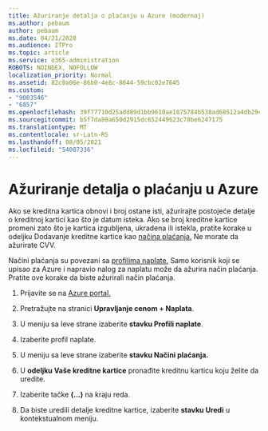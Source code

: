 ```yaml
---
title: Ažuriranje detalja o plaćanju u Azure (modernoj)
ms.author: pebaum
author: pebaum
ms.date: 04/21/2020
ms.audience: ITPro
ms.topic: article
ms.service: o365-administration
ROBOTS: NOINDEX, NOFOLLOW
localization_priority: Normal
ms.assetid: 82c0a06e-86b0-4e8c-8644-59cbc02e7645
ms.custom:
- "9003546"
- "6857"
ms.openlocfilehash: 39f77710d25add89d1bb9610ae1875784b538ad68512a4db29c1388e53e0fd75
ms.sourcegitcommit: b5f7da89a650d2915dc652449623c78be6247175
ms.translationtype: MT
ms.contentlocale: sr-Latn-RS
ms.lasthandoff: 08/05/2021
ms.locfileid: "54007336"
---
```

# <a name="update-payment-details-in-azure"></a>Ažuriranje detalja o plaćanju u Azure

Ako se kreditna kartica obnovi i broj ostane isti, ažurirajte postojeće detalje o kreditnoj kartici kao što je datum isteka. Ako se broj kreditne kartice promeni zato što je kartica izgubljena, ukradena ili istekla, pratite korake u odeljku Dodavanje kreditne kartice kao [načina plaćanja.](https://docs.microsoft.com/azure/cost-management-billing/manage/change-credit-card?WT.mc_id=Portal-Microsoft_Azure_Support#addcard) Ne morate da ažurirate CVV.

Načini plaćanja su povezani sa [profilima naplate.](https://docs.microsoft.com/azure/billing/billing-how-to-change-credit-card?WT.mc_id=Portal-Microsoft_Azure_Support#change-payment-method-for-a-billing-profile) Samo korisnik koji se upisao za Azure i napravio nalog za naplatu može da ažurira način plaćanja. Pratite ove korake da biste ažurirali način plaćanja.

1. Prijavite se na [Azure portal.](https://portal.azure.com/)

2. Pretražujte na stranici **Upravljanje cenom + Naplata**.

3. U meniju sa leve strane izaberite **stavku Profili naplate**.

4. Izaberite profil naplate.

5. U meniju sa leve strane izaberite **stavku Načini plaćanja.**

6. U **odeljku Vaše kreditne kartice** pronađite kreditnu karticu koju želite da uredite.
7. Izaberite tačke **(...)** na kraju reda.

8. Da biste uredili detalje kreditne kartice, izaberite  **stavku Uredi**  u kontekstualnom meniju.
